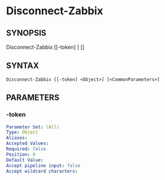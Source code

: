﻿---
external help file: PowerZabbix-help.xml
schema: 2.0.0
---

# Disconnect-Zabbix

## SYNOPSIS <!--!= @#Synop !-->

Disconnect-Zabbix [[-token] <Object>] [<CommonParameters>]


## SYNTAX <!--!= @#Syntax !-->

```
Disconnect-Zabbix [[-token] <Object>] [<CommonParameters>]
```

## PARAMETERS <!--!= @#Params !-->

### -token

```yml
Parameter Set: (All)
Type: Object
Aliases: 
Accepted Values: 
Required: false
Position: 0
Default Value: 
Accept pipeline input: false
Accept wildcard characters: 
```